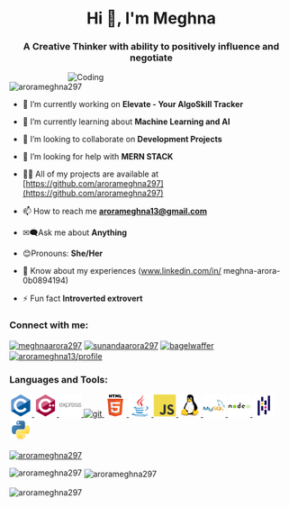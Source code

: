 <h1 align="center">Hi 👋, I'm Meghna</h1>
<h3 align="center">A Creative Thinker with ability to positively influence and negotiate</h3>
<img align="right" alt="Coding" width="400" src="https://c.tenor.com/PP9v7VIs6R4AAAAd/scaler-create-impact.gif">
<p align="left"> <img src="https://komarev.com/ghpvc/?username=arorameghna297&label=Profile%20views&color=0e75b6&style=flat" alt="arorameghna297" /> </p>


- 🔭 I’m currently working on **Elevate - Your AlgoSkill Tracker**

- 🌱 I’m currently learning about **Machine Learning and AI**

- 👯 I’m looking to collaborate on **Development Projects**

- 🤝 I’m looking for help with **MERN STACK**

- 👨‍💻 All of my projects are available at [https://github.com/arorameghna297](https://github.com/arorameghna297)

- 📫 How to reach me **arorameghna13@gmail.com**

-  ✉🗨Ask me about **Anything**

- 😊Pronouns: **She/Her**

- 📄 Know about my experiences (www.linkedin.com/in/ meghna-arora-0b0894194)

- ⚡ Fun fact **Introverted extrovert**

<h3 align="left">Connect with me:</h3>
<p align="left">
<a href="https://www.codechef.com/users/meghnaarora297" target="blank"><img align="center" src="https://cdn.jsdelivr.net/npm/simple-icons@3.1.0/icons/codechef.svg" alt="meghnaarora297" height="30" width="40" /></a>
<a href="https://www.hackerrank.com/sunandaarora297" target="blank"><img align="center" src="https://raw.githubusercontent.com/rahuldkjain/github-profile-readme-generator/master/src/images/icons/Social/hackerrank.svg" alt="sunandaarora297" height="30" width="40" /></a>
<a href="https://www.leetcode.com/bagelwaffer" target="blank"><img align="center" src="https://raw.githubusercontent.com/rahuldkjain/github-profile-readme-generator/master/src/images/icons/Social/leet-code.svg" alt="bagelwaffer" height="30" width="40" /></a>
<a href="https://auth.geeksforgeeks.org/user/arorameghna13/profile" target="blank"><img align="center" src="https://raw.githubusercontent.com/rahuldkjain/github-profile-readme-generator/master/src/images/icons/Social/geeks-for-geeks.svg" alt="arorameghna13/profile" height="30" width="40" /></a>
</p>

<h3 align="left">Languages and Tools:</h3>
<p align="left"> <a href="https://www.cprogramming.com/" target="_blank" rel="noreferrer"> <img src="https://raw.githubusercontent.com/devicons/devicon/master/icons/c/c-original.svg" alt="c" width="40" height="40"/> </a> <a href="https://www.w3schools.com/cpp/" target="_blank" rel="noreferrer"> <img src="https://raw.githubusercontent.com/devicons/devicon/master/icons/cplusplus/cplusplus-original.svg" alt="cplusplus" width="40" height="40"/> </a> <a href="https://expressjs.com" target="_blank" rel="noreferrer"> <img src="https://raw.githubusercontent.com/devicons/devicon/master/icons/express/express-original-wordmark.svg" alt="express" width="40" height="40"/> </a> <a href="https://git-scm.com/" target="_blank" rel="noreferrer"> <img src="https://www.vectorlogo.zone/logos/git-scm/git-scm-icon.svg" alt="git" width="40" height="40"/> </a> <a href="https://www.w3.org/html/" target="_blank" rel="noreferrer"> <img src="https://raw.githubusercontent.com/devicons/devicon/master/icons/html5/html5-original-wordmark.svg" alt="html5" width="40" height="40"/> </a> <a href="https://www.java.com" target="_blank" rel="noreferrer"> <img src="https://raw.githubusercontent.com/devicons/devicon/master/icons/java/java-original.svg" alt="java" width="40" height="40"/> </a> <a href="https://developer.mozilla.org/en-US/docs/Web/JavaScript" target="_blank" rel="noreferrer"> <img src="https://raw.githubusercontent.com/devicons/devicon/master/icons/javascript/javascript-original.svg" alt="javascript" width="40" height="40"/> </a> <a href="https://www.linux.org/" target="_blank" rel="noreferrer"> <img src="https://raw.githubusercontent.com/devicons/devicon/master/icons/linux/linux-original.svg" alt="linux" width="40" height="40"/> </a> <a href="https://www.mysql.com/" target="_blank" rel="noreferrer"> <img src="https://raw.githubusercontent.com/devicons/devicon/master/icons/mysql/mysql-original-wordmark.svg" alt="mysql" width="40" height="40"/> </a> <a href="https://nodejs.org" target="_blank" rel="noreferrer"> <img src="https://raw.githubusercontent.com/devicons/devicon/master/icons/nodejs/nodejs-original-wordmark.svg" alt="nodejs" width="40" height="40"/> </a> <a href="https://pandas.pydata.org/" target="_blank" rel="noreferrer"> <img src="https://raw.githubusercontent.com/devicons/devicon/2ae2a900d2f041da66e950e4d48052658d850630/icons/pandas/pandas-original.svg" alt="pandas" width="40" height="40"/> </a> <a href="https://www.python.org" target="_blank" rel="noreferrer"> <img src="https://raw.githubusercontent.com/devicons/devicon/master/icons/python/python-original.svg" alt="python" width="40" height="40"/> </p>

<p align="left"> <a href="https://github.com/ryo-ma/github-profile-trophy"><img src="https://github-profile-trophy.vercel.app/?username=arorameghna297" alt="arorameghna297" /></a> </p>
<p><img align="left" src="https://github-readme-stats.vercel.app/api/top-langs?username=arorameghna297&show_icons=true&locale=en&layout=compact" alt="arorameghna297" /></p>

<p>&nbsp;<img align="center" src="https://github-readme-stats.vercel.app/api?username=arorameghna297&show_icons=true&locale=en" alt="arorameghna297" /></p>

<p><img align="center" src="https://github-readme-streak-stats.herokuapp.com/?user=arorameghna297&" alt="arorameghna297" /></p>
